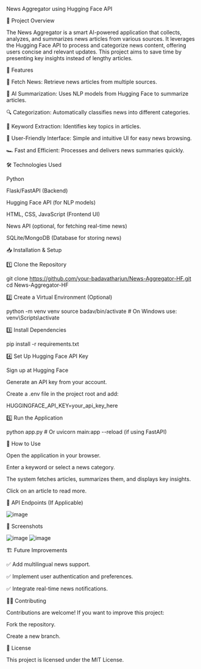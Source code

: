 News Aggregator using Hugging Face API

📌 Project Overview

The News Aggregator is a smart AI-powered application that collects, analyzes, and summarizes news articles from various sources. It leverages the Hugging Face API to process and categorize news content, offering users concise and relevant updates. This project aims to save time by presenting key insights instead of lengthy articles.

🚀 Features

📡 Fetch News: Retrieve news articles from multiple sources.

🧠 AI Summarization: Uses NLP models from Hugging Face to summarize articles.

🔍 Categorization: Automatically classifies news into different categories.

📌 Keyword Extraction: Identifies key topics in articles.

🎨 User-Friendly Interface: Simple and intuitive UI for easy news browsing.

🏎 Fast and Efficient: Processes and delivers news summaries quickly.

🛠️ Technologies Used

Python

Flask/FastAPI (Backend)

Hugging Face API (for NLP models)

HTML, CSS, JavaScript (Frontend UI)

News API (optional, for fetching real-time news)

SQLite/MongoDB (Database for storing news)

📥 Installation & Setup

1️⃣ Clone the Repository

 git clone https://github.com/your-badavatharjun/News-Aggregator-HF.git
 cd News-Aggregator-HF

2️⃣ Create a Virtual Environment (Optional)

 python -m venv venv
 source badav/bin/activate  # On Windows use: venv\Scripts\activate

3️⃣ Install Dependencies

 pip install -r requirements.txt

4️⃣ Set Up Hugging Face API Key

Sign up at Hugging Face

Generate an API key from your account.

Create a .env file in the project root and add:

HUGGINGFACE_API_KEY=your_api_key_here

5️⃣ Run the Application

 python app.py  # Or uvicorn main:app --reload (if using FastAPI)

🎯 How to Use

Open the application in your browser.

Enter a keyword or select a news category.

The system fetches articles, summarizes them, and displays key insights.

Click on an article to read more.

🔗 API Endpoints (If Applicable)

![image](https://github.com/user-attachments/assets/8dbf19d7-81ba-47b3-bee0-49a6ced68281)

📸 Screenshots

![image](https://github.com/user-attachments/assets/71eb5ebc-f54b-41b1-9e73-559d7639f554)
![image](https://github.com/user-attachments/assets/a54428f5-f179-4a65-9ada-4f90b2afe1c6)



🏗️ Future Improvements

✅ Add multilingual news support.

✅ Implement user authentication and preferences.

✅ Integrate real-time news notifications.

👨‍💻 Contributing

Contributions are welcome! If you want to improve this project:

Fork the repository.

Create a new branch.

📜 License

This project is licensed under the MIT License.
